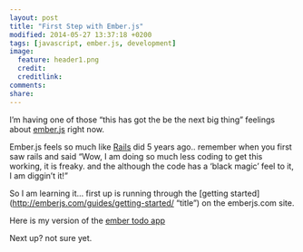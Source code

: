 ```yaml
---
layout: post
title: "First Step with Ember.js"
modified: 2014-05-27 13:37:18 +0200
tags: [javascript, ember.js, development]
image:
  feature: header1.png
  credit: 
  creditlink: 
comments: 
share: 
---
```

I’m having one of those “this has got the be the next big thing” feelings about [ember.js](http://emberjs.com/ "title") right now. 

Ember.js feels so much like [Rails](http://rubyonrails.org/ ) did 5 years ago.. remember when you first saw rails and said “Wow, I am doing so much less coding to get this working, it is freaky. and the although the code has a ‘black magic’ feel to it, I am diggin’t it!”

So I am learning it… first up is running through the [getting started](http://emberjs.com/guides/getting-started/ “title”) on the emberjs.com site.

Here is my version of the [ember todo app](http://ric.mclaughlin.today/projects/ember_todo_MVC/)

Next up? not sure yet.
